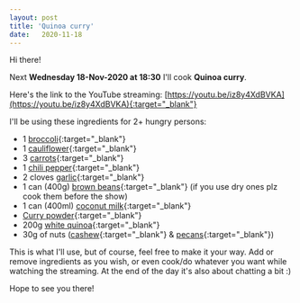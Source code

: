 ```yaml
---
layout: post
title: 'Quinoa curry'
date:   2020-11-18
---
```

Hi there! 

Next **Wednesday 18-Nov-2020 at 18:30** I'll cook **Quinoa curry**. 

Here's the link to the YouTube streaming: [https://youtu.be/iz8y4XdBVKA](https://youtu.be/iz8y4XdBVKA){:target="_blank"}

I'll be using these ingredients for 2+ hungry persons:
- 1 [broccoli](https://www.ah.nl/producten/product/wi4177/ah-broccoli){:target="_blank"}
- 1 [cauliflower](https://www.ah.nl/producten/product/wi4183/ah-bloemkool){:target="_blank"}
- 3 [carrots](https://www.ah.nl/producten/product/wi99036/ah-winterpeen){:target="_blank"}
- 1 [chili pepper](https://www.ah.nl/producten/product/wi387770/ah-rode-peper){:target="_blank"}
- 2 cloves [garlic](https://www.ah.nl/producten/product/wi185774/ah-biologisch-knoflook){:target="_blank"}
- 1 can (400g) [brown beans](https://www.ah.nl/producten/product/wi30428/ah-kidneybonen-0){:target="_blank"} (if you use dry ones plz cook them before the show)
- 1 can (400ml) [coconut milk](https://www.ah.nl/producten/product/wi164936/fairtrade-original-kokosmelk){:target="_blank"}
- [Curry powder](https://www.ah.nl/producten/product/wi216637/verstegen-strooier-kerriepoeder){:target="_blank"}
- 200g [white quinoa](https://www.ah.nl/producten/product/wi435967/ah-witte-quinoa){:target="_blank"}
- 30g of nuts ([cashew](https://www.ah.nl/producten/product/wi458839/ah-cashewnoten-ongezouten){:target="_blank"} & [pecans](https://www.ah.nl/producten/product/wi397901/ah-ongebrande-pecannoten){:target="_blank"})

This is what I'll use, but of course, feel free to make it your way. Add or remove ingredients as you wish, or even cook/do whatever you want while watching the streaming. At the end of the day it's also about chatting a bit :)

Hope to see you there!